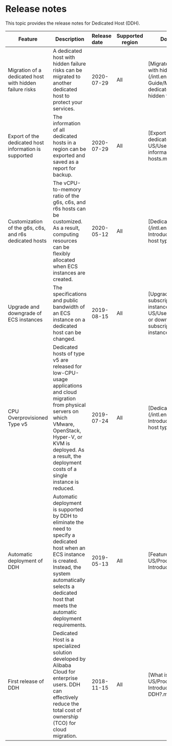 # Release notes

This topic provides the release notes for Dedicated Host \(DDH\).

|Feature|Description|Release date|Supported region|Documentation|
|-------|-----------|:-----------|----------------|-------------|
|Migration of a dedicated host with hidden failure risks|A dedicated host with hidden failure risks can be migrated to another dedicated host to protect your services.|2020-07-29|All|[Migrate a dedicated host with hidden failures](/intl.en-US/User Guide/Migrate a dedicated host with hidden failures.md)|
|Export of the dedicated host information is supported|The information of all dedicated hosts in a region can be exported and saved as a report for backup.|2020-07-29|All|[Export the information of dedicated hosts](/intl.en-US/User Guide/Export the information of dedicated hosts.md)|
|Customization of the g6s, c6s, and r6s dedicated hosts|The vCPU-to-memory ratio of the g6s, c6s, and r6s hosts can be customized. As a result, computing resources can be flexibly allocated when ECS instances are created.|2020-05-12|All|[Dedicated host types](/intl.en-US/Product Introduction/Dedicated host types.md)|
|Upgrade and downgrade of ECS instances|The specifications and public bandwidth of an ECS instance on a dedicated host can be changed.|2019-08-15|All|[Upgrade or downgrade a subscription ECS instance](/intl.en-US/User Guide/Upgrade or downgrade a subscription ECS instance.md)|
|CPU Overprovisioned Type v5|Dedicated hosts of type v5 are released for low-CPU-usage applications and cloud migration from physical servers on which VMware, OpenStack, Hyper-V, or KVM is deployed. As a result, the deployment costs of a single instance is reduced.|2019-07-24|All|[Dedicated host types](/intl.en-US/Product Introduction/Dedicated host types.md)|
|Automatic deployment of DDH|Automatic deployment is supported by DDH to eliminate the need to specify a dedicated host when an ECS instance is created. Instead, the system automatically selects a dedicated host that meets the automatic deployment requirements.|2019-05-13|All|[Features](/intl.en-US/Product Introduction/Features.md)|
|First release of DDH|Dedicated Host is a specialized solution developed by Alibaba Cloud for enterprise users. DDH can effectively reduce the total cost of ownership \(TCO\) for cloud migration.|2018-11-15|All|[What is DDH?](/intl.en-US/Product Introduction/What is DDH?.md)|

